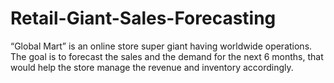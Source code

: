 # Retail-Giant-Sales-Forecasting
“Global Mart” is an online store super giant having worldwide operations. The goal is to forecast the sales and the demand for the next 6 months, that would help the store manage the revenue and inventory accordingly.
